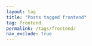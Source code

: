 ```yaml
---
layout: tag
title: "Posts tagged frontend"
tag: frontend
permalink: /tags/frontend/
nav_exclude: true
---
```

